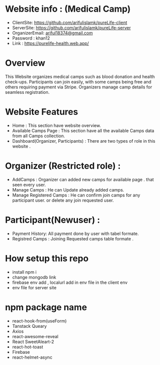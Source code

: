 # Website info : (Medical Camp)
* ClientSite: https://github.com/arifulislamk/pureLife-client
* ServerSite: https://github.com/arifulislamk/pureLife-server
* OrganizerEmail: ariful18374@gmail.com
* Password : khan12
* Link : https://purelife-health.web.app/

# Overview
This Website organizes medical camps such as blood donation and health check-ups. Participants can join easily, with some camps being free and others requiring payment via Stripe. Organizers manage camp details for seamless registration.

# Website Features 
- Home  : This section have website overview.
- Available Camps Page : This section  have all the available Camps data from all Camps collection.
- Dashboard(Organizer, Participants) : There are two types of role in this website . 

# Organizer (Restricted role) :
- AddCamps : Organizer can added new camps for available page . that seen every user.
- Manage Camps : He can Update already added camps.
- Manage Registered Camps : He can confirm join camps for any participant user. or delete any join requested user.

# Participant(Newuser) :
- Payment History: All payment done by user with tabel formate.
- Registred Camps : Joining Requested camps table formate .
# How setup this repo
- install npm i
- change mongodb link
- firebase env add , localurl add in env file in the client env
- env file for server site
#  npm package name
- react-hook-from(useForm) 
- Tanstack Queary
- Axios 
- react-awesome-reveal
- React SweetAleart-2 
- react-hot-toast
- Firebase
- react-helmet-async
